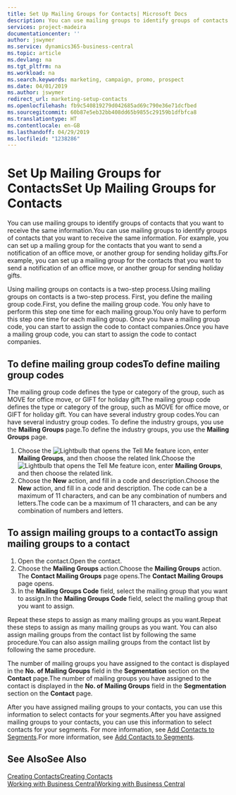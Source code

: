 ```yaml
---
title: Set Up Mailing Groups for Contacts| Microsoft Docs
description: You can use mailing groups to identify groups of contacts that you want to receive the same information, for example, for a marketing campaign or promo.
services: project-madeira
documentationcenter: ''
author: jswymer
ms.service: dynamics365-business-central
ms.topic: article
ms.devlang: na
ms.tgt_pltfrm: na
ms.workload: na
ms.search.keywords: marketing, campaign, promo, prospect
ms.date: 04/01/2019
ms.author: jswymer
redirect_url: marketing-setup-contacts
ms.openlocfilehash: fb9c540819279d042685ad69c790e36e71dcfbed
ms.sourcegitcommit: 60b87e5eb32bb408dd65b9855c29159b1dfbfca8
ms.translationtype: HT
ms.contentlocale: en-GB
ms.lasthandoff: 04/29/2019
ms.locfileid: "1238286"
---
```

# <a name="set-up-mailing-groups-for-contacts"></a><span data-ttu-id="afc09-103">Set Up Mailing Groups for Contacts</span><span class="sxs-lookup"><span data-stu-id="afc09-103">Set Up Mailing Groups for Contacts</span></span>
<span data-ttu-id="afc09-104">You can use mailing groups to identify groups of contacts that you want to receive the same information.</span><span class="sxs-lookup"><span data-stu-id="afc09-104">You can use mailing groups to identify groups of contacts that you want to receive the same information.</span></span> <span data-ttu-id="afc09-105">For example, you can set up a mailing group for the contacts that you want to send a notification of an office move, or another group for sending holiday gifts.</span><span class="sxs-lookup"><span data-stu-id="afc09-105">For example, you can set up a mailing group for the contacts that you want to send a notification of an office move, or another group for sending holiday gifts.</span></span>

<span data-ttu-id="afc09-106">Using mailing groups on contacts is a two-step process.</span><span class="sxs-lookup"><span data-stu-id="afc09-106">Using mailing groups on contacts is a two-step process.</span></span> <span data-ttu-id="afc09-107">First, you define the mailing group code.</span><span class="sxs-lookup"><span data-stu-id="afc09-107">First, you define the mailing group code.</span></span> <span data-ttu-id="afc09-108">You only have to perform this step one time for each mailing group.</span><span class="sxs-lookup"><span data-stu-id="afc09-108">You only have to perform this step one time for each mailing group.</span></span> <span data-ttu-id="afc09-109">Once you have a mailing group code, you can start to assign the code to contact companies.</span><span class="sxs-lookup"><span data-stu-id="afc09-109">Once you have a mailing group code, you can start to assign the code to contact companies.</span></span>

## <a name="to-define-mailing-group-codes"></a><span data-ttu-id="afc09-110">To define mailing group codes</span><span class="sxs-lookup"><span data-stu-id="afc09-110">To define mailing group codes</span></span>
<span data-ttu-id="afc09-111">The mailing group code defines the type or category of the group, such as MOVE for office move, or GIFT for holiday gift.</span><span class="sxs-lookup"><span data-stu-id="afc09-111">The mailing group code defines the type or category of the group, such as MOVE for office move, or GIFT for holiday gift.</span></span> <span data-ttu-id="afc09-112">You can have several industry group codes.</span><span class="sxs-lookup"><span data-stu-id="afc09-112">You can have several industry group codes.</span></span> <span data-ttu-id="afc09-113">To define the industry groups, you use the **Mailing Groups** page.</span><span class="sxs-lookup"><span data-stu-id="afc09-113">To define the industry groups, you use the **Mailing Groups** page.</span></span>

1. <span data-ttu-id="afc09-114">Choose the ![Lightbulb that opens the Tell Me feature](media/ui-search/search_small.png "Tell me what you want to do") icon, enter **Mailing Groups**, and then choose the related link.</span><span class="sxs-lookup"><span data-stu-id="afc09-114">Choose the ![Lightbulb that opens the Tell Me feature](media/ui-search/search_small.png "Tell me what you want to do") icon, enter **Mailing Groups**, and then choose the related link.</span></span>
2. <span data-ttu-id="afc09-115">Choose the **New** action, and fill in a code and description.</span><span class="sxs-lookup"><span data-stu-id="afc09-115">Choose the **New** action, and fill in a code and description.</span></span> <span data-ttu-id="afc09-116">The code can be a maximum of 11 characters, and can be any combination of numbers and letters.</span><span class="sxs-lookup"><span data-stu-id="afc09-116">The code can be a maximum of 11 characters, and can be any combination of numbers and letters.</span></span>

## <a name="AssignMailGroupContact"></a> <span data-ttu-id="afc09-117">To assign mailing groups to a contact</span><span class="sxs-lookup"><span data-stu-id="afc09-117">To assign mailing groups to a contact</span></span>
1. <span data-ttu-id="afc09-118">Open the contact.</span><span class="sxs-lookup"><span data-stu-id="afc09-118">Open the contact.</span></span>
2. <span data-ttu-id="afc09-119">Choose the **Mailing Groups** action.</span><span class="sxs-lookup"><span data-stu-id="afc09-119">Choose the **Mailing Groups** action.</span></span> <span data-ttu-id="afc09-120">The **Contact Mailing Groups** page opens.</span><span class="sxs-lookup"><span data-stu-id="afc09-120">The **Contact Mailing Groups** page opens.</span></span>
3. <span data-ttu-id="afc09-121">In the **Mailing Groups Code** field, select the mailing group that you want to assign.</span><span class="sxs-lookup"><span data-stu-id="afc09-121">In the **Mailing Groups Code** field, select the mailing group that you want to assign.</span></span>

<span data-ttu-id="afc09-122">Repeat these steps to assign as many mailing groups as you want.</span><span class="sxs-lookup"><span data-stu-id="afc09-122">Repeat these steps to assign as many mailing groups as you want.</span></span> <span data-ttu-id="afc09-123">You can also assign mailing groups from the contact list by following the same procedure.</span><span class="sxs-lookup"><span data-stu-id="afc09-123">You can also assign mailing groups from the contact list by following the same procedure.</span></span>

<span data-ttu-id="afc09-124">The number of mailing groups you have assigned to the contact is displayed in the **No. of Mailing Groups** field in the **Segmentation** section on the **Contact** page.</span><span class="sxs-lookup"><span data-stu-id="afc09-124">The number of mailing groups you have assigned to the contact is displayed in the **No. of Mailing Groups** field in the **Segmentation** section on the **Contact** page.</span></span>

<span data-ttu-id="afc09-125">After you have assigned mailing groups to your contacts, you can use this information to select contacts for your segments.</span><span class="sxs-lookup"><span data-stu-id="afc09-125">After you have assigned mailing groups to your contacts, you can use this information to select contacts for your segments.</span></span> <span data-ttu-id="afc09-126">For more information, see [Add Contacts to Segments](marketing-add-contact-segment.md).</span><span class="sxs-lookup"><span data-stu-id="afc09-126">For more information, see [Add Contacts to Segments](marketing-add-contact-segment.md).</span></span>

## <a name="see-also"></a><span data-ttu-id="afc09-127">See Also</span><span class="sxs-lookup"><span data-stu-id="afc09-127">See Also</span></span>
[<span data-ttu-id="afc09-128">Creating Contacts</span><span class="sxs-lookup"><span data-stu-id="afc09-128">Creating Contacts</span></span>](marketing-create-contact-companies.md)  
[<span data-ttu-id="afc09-129">Working with Business Central</span><span class="sxs-lookup"><span data-stu-id="afc09-129">Working with Business Central</span></span>](ui-work-product.md)
